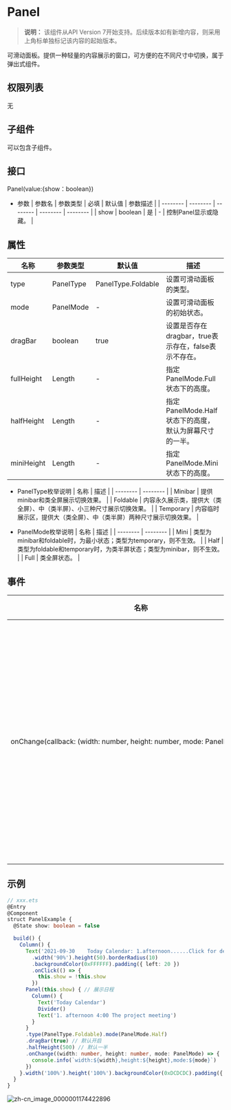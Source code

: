 # Panel

>  **说明：**
> 该组件从API Version 7开始支持。后续版本如有新增内容，则采用上角标单独标记该内容的起始版本。


可滑动面板。提供一种轻量的内容展示的窗口，可方便的在不同尺寸中切换，属于弹出式组件。


## 权限列表

无


## 子组件

可以包含子组件。


## 接口

Panel(value:{show：boolean})

- 参数
  | 参数名 | 参数类型 | 必填 | 默认值 | 参数描述 | 
  | -------- | -------- | -------- | -------- | -------- |
  | show | boolean | 是 | - | 控制Panel显示或隐藏。 | 


## 属性

| 名称 | 参数类型 | 默认值 | 描述 |
| -------- | -------- | -------- | -------- |
| type | PanelType | PanelType.Foldable | 设置可滑动面板的类型。 |
| mode | PanelMode | - | 设置可滑动面板的初始状态。 |
| dragBar | boolean | true | 设置是否存在dragbar，true表示存在，false表示不存在。 |
| fullHeight | Length | - | 指定PanelMode.Full状态下的高度。 |
| halfHeight | Length | - | 指定PanelMode.Half状态下的高度，默认为屏幕尺寸的一半。 |
| miniHeight | Length | - | 指定PanelMode.Mini状态下的高度。 |

- PanelType枚举说明
  | 名称 | 描述 | 
  | -------- | -------- |
  | Minibar | 提供minibar和类全屏展示切换效果。 | 
  | Foldable | 内容永久展示类，提供大（类全屏）、中（类半屏）、小三种尺寸展示切换效果。 | 
  | Temporary | 内容临时展示区，提供大（类全屏）、中（类半屏）两种尺寸展示切换效果。 | 

- PanelMode枚举说明
  | 名称 | 描述 | 
  | -------- | -------- |
  | Mini | 类型为minibar和foldable时，为最小状态；类型为temporary，则不生效。 | 
  | Half | 类型为foldable和temporary时，为类半屏状态；类型为minibar，则不生效。 | 
  | Full | 类全屏状态。 | 


## 事件

| 名称 | 功能描述 | 
| -------- | -------- |
| onChange(callback:&nbsp;(width:&nbsp;number,&nbsp;height:&nbsp;number,&nbsp;mode:&nbsp;PanelMode)&nbsp;=&gt;&nbsp;void) | 当可滑动面板发生状态变化时触发，&nbsp;返回的height值为内容区高度值，当dragbar属性为true时，panel本身的高度值为dragbar高度加上内容区高度。 | 


## 示例

```ts
// xxx.ets
@Entry
@Component
struct PanelExample {
  @State show: boolean = false

  build() {
    Column() {
      Text('2021-09-30    Today Calendar: 1.afternoon......Click for details')
        .width('90%').height(50).borderRadius(10)
        .backgroundColor(0xFFFFFF).padding({ left: 20 })
        .onClick(() => {
          this.show = !this.show
        })
      Panel(this.show) { // 展示日程
        Column() {
          Text('Today Calendar')
          Divider()
          Text('1. afternoon 4:00 The project meeting')
        }
      }
      .type(PanelType.Foldable).mode(PanelMode.Half)
      .dragBar(true) // 默认开启
      .halfHeight(500) // 默认一半
      .onChange((width: number, height: number, mode: PanelMode) => {
        console.info(`width:${width},height:${height},mode:${mode}`)
      })
    }.width('100%').height('100%').backgroundColor(0xDCDCDC).padding({ top: 5 })
  }
}
```

![zh-cn_image_0000001174422896](figures/zh-cn_image_0000001174422896.gif)
